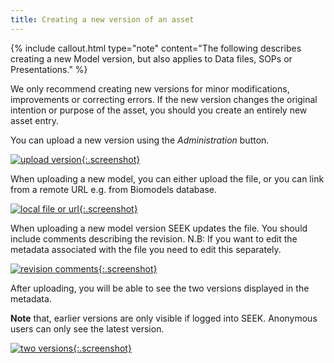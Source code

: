```yaml
---
title: Creating a new version of an asset
---
```



{% include callout.html type="note" content="The following describes creating a new Model version, but also applies to Data files, SOPs or Presentations." %}

We only recommend creating new versions for minor modifications, improvements or correcting errors. If the new version changes the
original intention or purpose of the asset, you should you create an entirely new asset entry.
 
You can upload a new version using the _Administration_ button.

[![upload version](/images/user-guide/upload_new_version.png){:.screenshot}](/images/user-guide/upload_new_version.png)

When uploading a new model, you can either upload the file, or you can link from a remote URL e.g. from Biomodels database.
 
[![local file or url](/images/user-guide/local_file_or_url.png){:.screenshot}](/images/user-guide/local_file_or_url.png) 

When uploading a new model version SEEK updates the file. You should include comments describing the revision. N.B: 
If you want to edit the metadata associated with the file you need to edit this separately.
 
[![revision comments](/images/user-guide/revision_comments.png){:.screenshot}](/images/user-guide/revision_comments.png)

After uploading, you will be able to see the two versions displayed in the metadata.

**Note** that, earlier versions are only visible if logged into SEEK. Anonymous users can only see the latest version.
 
[![two versions](/images/user-guide/two_versions.png){:.screenshot}](/images/user-guide/two_versions.png)
